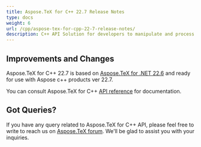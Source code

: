 ```yaml
---
title: Aspose.TeX for C++ 22.7 Release Notes
type: docs
weight: 6
url: /cpp/aspose-tex-for-cpp-22-7-release-notes/
description: C++ API Solution for developers to manipulate and process TeX and LaTeX files. Release Notes of Aspose.TeX API solution for C++ | Release 2022.07
---
```


## Improvements and Changes

Aspose.TeX for C++ 22.7 is based on [Aspose.TeX for .NET 22.6](/tex/net/aspose-tex-for-net-22-6-release-notes/) and ready for use with Aspose c++ products ver 22.7.


You can consult Aspose.TeX for C++ [API reference](https://reference.aspose.com/tex/cpp/) for documentation.
 
## Got Queries?
If you have any query related to Aspose.TeX for C++ API, please feel free to write to reach us on [Aspose.TeX forum](https://forum.aspose.com/c/tex/). We'll be glad to assist you with your inquiries.

